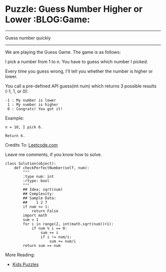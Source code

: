 # Puzzle: Guess Number Higher or Lower     :BLOG:Game:


---

Guess number quickly  

---

We are playing the Guess Game. The game is as follows:  

I pick a number from 1 to n. You have to guess which number I picked.  

Every time you guess wrong, I'll tell you whether the number is higher or lower.  

You call a pre-defined API guess(int num) which returns 3 possible results (-1, 1, or 0):  

    -1 : My number is lower
     1 : My number is higher
     0 : Congrats! You got it!

Example:  

    n = 10, I pick 6.
    
    Return 6.

Credits To: [Leetcode.com](https://leetcode.com/problems/guess-number-higher-or-lower/description/)  

Leave me comments, if you know how to solve.  

    class Solution(object):
        def checkPerfectNumber(self, num):
            """
            :type num: int
            :rtype: bool
            """
            ## Idea: sqrt(num)
            ## Complexity:
            ## Sample Data:
            ##    1 2 7
            if num <= 1:
                return False
            import math
            sum = 1
            for i in range(2, int(math.sqrt(num))+1):
                if num % i == 0:
                    sum += i
                    if i != num/i:
                        sum += num/i
            return sum == num

More Reading:  
-   [Kids Puzzles](http://brain.dennyzhang.com/tag/kids/)